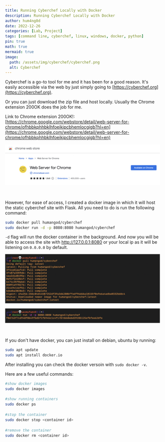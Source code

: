 ```yaml
---
title: Running Cyberchef Locally with Docker
description: Running Cyberchef Locally with Docker
author: hum4ng0d
date: 2022-12-26
categories: [Lab, Project]
tags: [command line, cyberchef, linux, windows, docker, python]
pin: true
math: true
mermaid: true
image:
  path: /assets/img/cyberchef/cyberchef.png
  alt: Cyberchef
---
```


Cyberchef is a go-to tool for me and it has been for a good reason. It's easily accessible via the web by just simply going to [https://cyberchef.org](https://cyberchef.org). 

Or you can just download the zip file and host locally. Usually the Chrome extension 200OK does the job for me.

Link to Chrome extension 200OK!: [https://chrome.google.com/webstore/detail/web-server-for-chrome/ofhbbkphhbklhfoeikjpcbhemlocgigb?hl=en](https://chrome.google.com/webstore/detail/web-server-for-chrome/ofhbbkphhbklhfoeikjpcbhemlocgigb?hl=en)

![200ok](/assets/img/cyberchef/200ok.png)

<br>

However, for ease of access, I created a docker image in which it will host the static cyberchef site with Flask. All you need to do is run the following command:

```bash
sudo docker pull humangod/cyberchef
sudo docker run -d -p 8080:8080 humangod/cyberchef
```

`-d` flag will run the docker container in the background. And now you will be able to access the site with http://127.0.0.1:8080 or your local ip as it will be listening on `0.0.0.0` by default. 

![docker-pull](/assets/img/cyberchef/docker-pull.png)

![docker-run](/assets/img/cyberchef/docker-run.png)

<br>

If you don't have docker, you can just install on debian, ubuntu by running:

```bash
sudo apt update
sudo apt install docker.io
```

After installing you can check the docker versoin with `sudo docker -v`.

Here are a few useful commands:

```bash
#show docker images
sudo docker images

#show running containers
sudo docker ps

#stop the container
sudo docker stop <container id>

#remove the container
sudo docker rm <container id>
```

